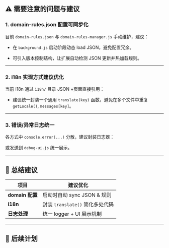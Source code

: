 
## ⚠️ 需要注意的问题与建议

### 1\. **domain-rules.json 配置可同步化**

目前 `domain-rules.json` 与 `domain-rules-manager.js` 手动维护，建议：

-   在 `background.js` 启动阶段动态 load JSON，避免配置冗余。
    
-   可引入版本控制结构，让扩展自动检测 JSON 更新并热加载规则。
    

---

### 2\. **i18n 实现方式建议优化**

当前 i18n 通过 `i18n/` 目录 JSON +页面直接引用：

-   建议统一封装一个通用 `translate(key)` 函数，避免在多个文件中重复 `getLocale()`, `messages[key]`。
    

---

### 3\. **错误/异常日志统一**

各方式中 `console.error(...)` 分散，建议封装日志器：

或发送到 `debug-ui.js` 统一展示。

---

## 📌 总结建议

| 项目 | 建议优化 |
| --- | --- |
| **domain 配置** | 启动时自动 sync JSON & 规则 |
| **i18n** | 封装 `translate()` 简化多处代码 |
| **日志处理** | 统一 logger + UI 展示机制 |

---

## 📝 后续计划
